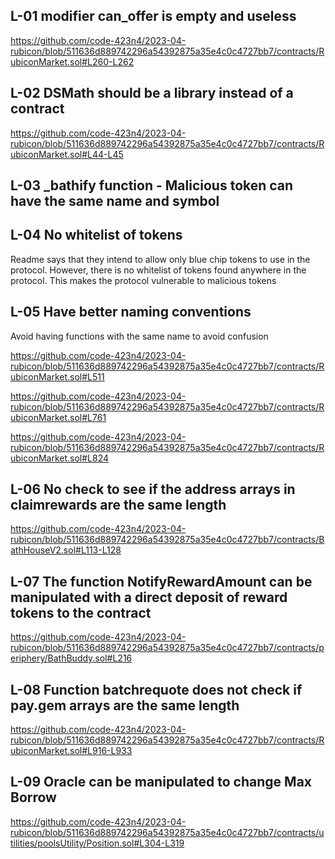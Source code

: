 ## L-01 modifier can_offer is empty and useless 
https://github.com/code-423n4/2023-04-rubicon/blob/511636d889742296a54392875a35e4c0c4727bb7/contracts/RubiconMarket.sol#L260-L262

## L-02 DSMath should be a library instead of a contract 

https://github.com/code-423n4/2023-04-rubicon/blob/511636d889742296a54392875a35e4c0c4727bb7/contracts/RubiconMarket.sol#L44-L45

## L-03 _bathify function - Malicious token can have the same name and symbol


## L-04 No whitelist of tokens
Readme says that they intend to allow only blue chip tokens to use in the protocol. However, there is no whitelist of tokens found anywhere in the protocol. This makes the protocol vulnerable to malicious tokens

## L-05 Have better naming conventions 
Avoid having functions with the same name to avoid confusion

https://github.com/code-423n4/2023-04-rubicon/blob/511636d889742296a54392875a35e4c0c4727bb7/contracts/RubiconMarket.sol#L511

https://github.com/code-423n4/2023-04-rubicon/blob/511636d889742296a54392875a35e4c0c4727bb7/contracts/RubiconMarket.sol#L761

https://github.com/code-423n4/2023-04-rubicon/blob/511636d889742296a54392875a35e4c0c4727bb7/contracts/RubiconMarket.sol#L824


## L-06 No check to see if the address arrays in claimrewards are the same length

https://github.com/code-423n4/2023-04-rubicon/blob/511636d889742296a54392875a35e4c0c4727bb7/contracts/BathHouseV2.sol#L113-L128


## L-07 The function NotifyRewardAmount can be manipulated with a direct deposit of reward tokens to the contract 

https://github.com/code-423n4/2023-04-rubicon/blob/511636d889742296a54392875a35e4c0c4727bb7/contracts/periphery/BathBuddy.sol#L216


## L-08 Function batchrequote does not check if pay.gem arrays are the same length

https://github.com/code-423n4/2023-04-rubicon/blob/511636d889742296a54392875a35e4c0c4727bb7/contracts/RubiconMarket.sol#L916-L933

## L-09 Oracle can be manipulated to change Max Borrow 

https://github.com/code-423n4/2023-04-rubicon/blob/511636d889742296a54392875a35e4c0c4727bb7/contracts/utilities/poolsUtility/Position.sol#L304-L319


